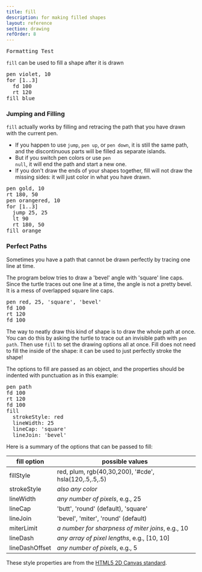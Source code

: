 ```yaml
---
title: fill
description: for making filled shapes
layout: reference
section: drawing
refOrder: 8
---
```


<pre>Formatting Test</pre>

`fill` can be used to fill a shape after it is drawn

<pre class="jumbo">
pen violet, 10
for [1..3]
  fd 100
  rt 120
fill <span data-dfn="fill color">blue</span>
</pre>

<script type="demo" height=199 width=199>
setup ->
  jumpto -25, -50
demo ->
  pen violet, 10
  for [1..3]
    fd 100
    rt 120
  fill blue
</script>


### Jumping and Filling

<code class="jumbo-inline">fill</code> actually works by filling and retracing the path
that you have drawn with the current pen.

- If you happen to use <code class="jumbo-inline">jump</code>, <code class="jumbo-inline">pen up</code>,
  or <code class="jumbo-inline">pen down</code>, it is still the same path, and the
  discontinuous parts will be filled as separate islands.
- But if you switch pen colors or use <code class="jumbo-inline">pen null</code>, it
  will end the path and start a new one.
- If you don't draw the ends of your shapes together, fill will
  not draw the missing sides: it will just color in what you have drawn.

<pre class="examp">
pen gold, 10
rt 180, 50
pen orangered, 10
for [1..3]
  jump 25, 25
  lt 90
  rt 180, 50
fill orange
</pre>

<script type="demo" height=249 width=249>
setup ->
  moveto -25, 50
demo ->
  pen gold, 10
  rt 180, 50
  pen orangered, 10
  for [1..3]
    jump 25, 25
    lt 90
    rt 180, 50
  pause 1
  fill orange
</script>

### Perfect Paths

Sometimes you have a path that cannot be drawn perfectly by tracing
one line at time.

The program below tries to draw a 'bevel' angle with 'square'
line caps.  Since the turtle traces out one line at a time, the angle is not
a pretty bevel.  It is a mess of overlapped square line caps.

<pre class="examp">
pen red, 25, 'square', 'bevel'
fd 100
rt 120
fd 100
</pre>

<script type="demo" height=199>
setup ->
  moveto -50, -50
  turnto 30
demo ->
  pen red, 25, 'square', 'bevel'
  fd 100
  rt 120
  fd 100
</script>

The way to neatly draw this kind of shape is to draw the whole path
at once.  You can do this by asking the turtle to trace out
an invisible path with <code>pen path</code>.  Then use <code>fill</code>
to set the drawing options all at once.  Fill does not need to fill
the inside of the shape: it can be used to just perfectly stroke the
shape!

The options to fill are passed as an object, and the properties
should be indented with punctuation as in this example:

<pre class="examp">
pen path
fd 100
rt 120
fd 100
fill
  strokeStyle: red
  lineWidth: 25
  lineCap: 'square'
  lineJoin: 'bevel'
</pre>

<script type="demo" height=199>
setup ->
  moveto -50, -50
  turnto 30
demo ->
  pen path
  fd 100
  rt 120
  fd 100
  fill
    strokeStyle: red
    lineWidth: 25
    lineCap: 'square'
    lineJoin: 'bevel'
</script>

Here is a summary of the options that can be passed to fill:

| fill option         | possible values                                       |
|---------------------|-------------------------------------------------------|
| fillStyle           | red, plum, rgb(40,30,200), '#cde', hsla(120,.5,.5,.5) |
| strokeStyle         | *also any color*                                      |
| lineWidth           | *any number of pixels*, e.g., 25                      |
| lineCap             | 'butt', 'round' (default), 'square'                   |
| lineJoin            | 'bevel', 'miter', 'round' (default)                   |
| miterLimit          | *a number for sharpness of miter joins*, e.g., 10     |
| lineDash            | *any array of pixel lengths*, e.g., [10, 10]          |
| lineDashOffset      | *any number of pixels*, e.g., 5                       |

These style properties are from the [HTML5 2D Canvas standard](https://developer.mozilla.org/en-US/docs/Web/API/CanvasRenderingContext2D).

